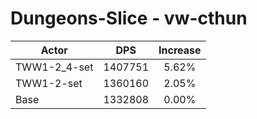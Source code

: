 # Dungeons-Slice - vw-cthun
| Actor | DPS | Increase |
|---|:---:|:---:|
|TWW1-2_4-set|1407751|5.62%|
|TWW1-2-set|1360160|2.05%|
|Base|1332808|0.00%|
